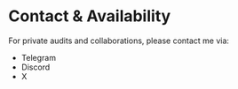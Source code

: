 
# Contact & Availability
For private audits and collaborations, please contact me via:
- Telegram
- Discord
- X
